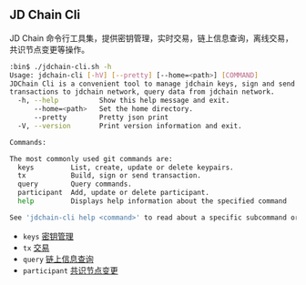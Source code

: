 ## JD Chain Cli

JD Chain 命令行工具集，提供密钥管理，实时交易，链上信息查询，离线交易，共识节点变更等操作。

```bash
:bin$ ./jdchain-cli.sh -h
Usage: jdchain-cli [-hV] [--pretty] [--home=<path>] [COMMAND]
JDChain Cli is a convenient tool to manage jdchain keys, sign and send
transactions to jdchain network, query data from jdchain network.
  -h, --help          Show this help message and exit.
      --home=<path>   Set the home directory.
      --pretty        Pretty json print
  -V, --version       Print version information and exit.

Commands:

The most commonly used git commands are:
  keys         List, create, update or delete keypairs.
  tx           Build, sign or send transaction.
  query        Query commands.
  participant  Add, update or delete participant.
  help         Displays help information about the specified command

See 'jdchain-cli help <command>' to read about a specific subcommand or concept.
```

- `keys` [密钥管理](cli/keys.md)
- `tx` [交易](cli/tx.md)
- `query` [链上信息查询](cli/query.md)
- `participant` [共识节点变更](cli/participant.md)